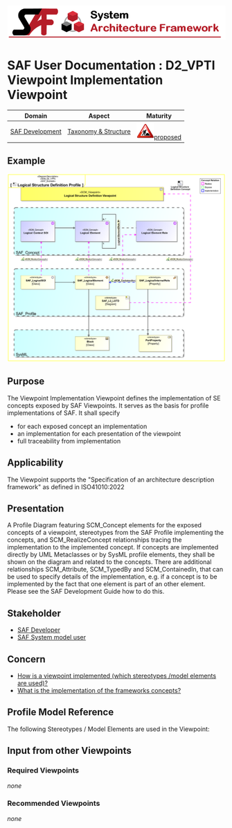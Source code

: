 ![System Architecture Framework](../diagrams/Banner_SAF.png)
# SAF User Documentation : **D2_VPTI** Viewpoint Implementation Viewpoint
|**Domain**|**Aspect**|**Maturity**|
| --- | --- | --- |
|[SAF Development](../domains.md#Domain-SAF-Development)|[Taxonomy & Structure](../aspects.md#Aspect-Taxonomy-&-Structure)|![Proposed](../diagrams/Under_construction_icon-red.svg )[proposed](../using-saf/maturity.md#proposed)|
## Example
![Viewpoint-Implementation-Viewpoint-primary-example.svg](../diagrams/vp-examples/Viewpoint-Implementation-Viewpoint-primary-example.svg)
## Purpose
The Viewpoint Implementation Viewpoint defines the implementation of SE concepts exposed by SAF Viewpoints. It serves as the basis for profile implementations of SAF. It shall specify
* for each exposed concept an implementation
* an implementation for each presentation of the viewpoint
* full traceability from implementation 
## Applicability
The Viewpoint supports the  "Specification of an architecture description framework" as defined in ISO41010:2022
## Presentation
A Profile Diagram featuring SCM_Concept elements for the exposed concepts of a viewpoint, stereotypes from the SAF Profile implementing the concepts, and SCM_RealizeConcept relationships tracing the implementation to the implemented concept. If concepts are implemented directly by UML Metaclasses or by SysML profile elements, they shall be shown on the diagram and related to the concepts. There are additional relationships SCM_Attribute, SCM_TypedBy and SCM_ContainedIn, that can be used to specify details of the implementation, e.g. if a concept is to be implemented by the fact that one element is part of an other element. Please see the SAF Development Guide how to do this.

## Stakeholder
* [SAF Developer](../stakeholders.md#SAF-Developer)
* [SAF System model user](../stakeholders.md#SAF-System-model-user)
## Concern
* [How is a viewpoint implemented (which stereotypes /model elements are used)? ](../concerns.md#_2024x_26f0132_1719130358584_780281_14792)
* [What is the implementation of the frameworks concepts?](../concerns.md#_2024x_26f0132_1719130336926_829742_14789)
## Profile Model Reference
The following Stereotypes / Model Elements are used in the Viewpoint:
## Input from other Viewpoints
### Required Viewpoints
*none*
### Recommended Viewpoints
*none*

